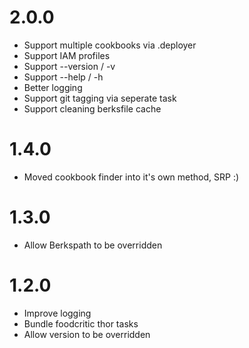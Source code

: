 # 2.0.0

* Support multiple cookbooks via .deployer
* Support IAM profiles
* Support --version / -v 
* Support --help / -h
* Better logging
* Support git tagging via seperate task
* Support cleaning berksfile cache

# 1.4.0

* Moved cookbook finder into it's own method, SRP :) 

# 1.3.0

* Allow Berkspath to be overridden 

# 1.2.0

* Improve logging
* Bundle foodcritic thor tasks
* Allow version to be overridden 
